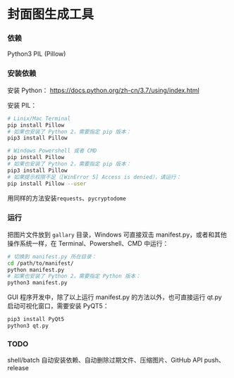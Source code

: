 封面图生成工具
===

### 依赖
Python3
PIL (Pillow)

### 安装依赖
安装 Python： <https://docs.python.org/zh-cn/3.7/using/index.html>

安装 PIL：

```bash
# Linix/Mac Terminal
pip install Pillow
# 如果也安装了 Python 2，需要指定 pip 版本：
pip3 install Pillow

# Windows Powershell 或者 CMD
pip install Pillow
# 如果也安装了 Python 2，需要指定 pip 版本：
pip3 install Pillow
# 如果提示权限不足（[WinError 5] Access is denied），请运行：
pip install Pillow --user
```

用同样的方法安装`requests`、`pycryptodome`

### 运行
把图片文件放到 `gallary` 目录，Windows 可直接双击 manifest.py，或者和其他操作系统一样，在 Terminal、Powershell、CMD 中运行：

```bash
# 切换到 manifest.py 所在目录：
cd /path/to/manifest/
python manifest.py
# 如果也安装了 Python 2，需要指定 Python 版本：
python3 manifest.py
```

GUI 程序开发中，除了以上运行 manifest.py 的方法以外，也可直接运行 qt.py 启动可视化窗口，需要安装 PyQT5：
```bash
pip3 install PyQt5
python3 qt.py
```

### TODO
shell/batch 自动安装依赖、自动删除过期文件、压缩图片、GitHub API push、release